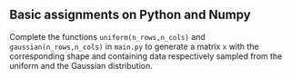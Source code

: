 ## Basic assignments on Python and Numpy

Complete the functions ```uniform(n_rows,n_cols)``` and 
```gaussian(n_rows,n_cols)``` in ```main.py``` to generate a matrix
```x``` with the corresponding shape and containing data 
respectively sampled from the uniform and the Gaussian distribution. 